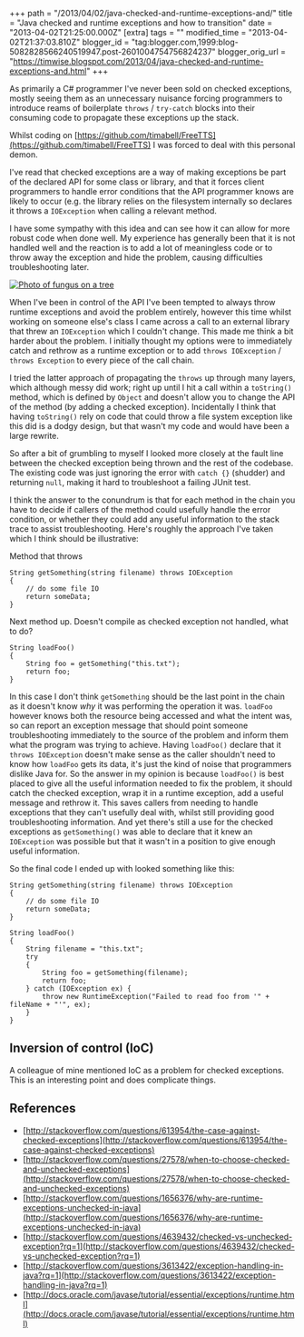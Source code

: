 +++
path = "/2013/04/02/java-checked-and-runtime-exceptions-and/"
title = "Java checked and runtime exceptions and how to transition"
date = "2013-04-02T21:25:00.000Z"
[extra]
tags = ""
modified_time = "2013-04-02T21:37:03.810Z"
blogger_id = "tag:blogger.com,1999:blog-5082828566240519947.post-2601004754756824237"
blogger_orig_url = "https://timwise.blogspot.com/2013/04/java-checked-and-runtime-exceptions-and.html"
+++

As primarily a C# programmer I've never been sold on checked exceptions, mostly seeing them as an unnecessary nuisance forcing programmers to introduce reams of boilerplate `throws` / `try-catch` blocks into their consuming code to propagate these exceptions up the stack.

Whilst coding on [https://github.com/timabell/FreeTTS](https://github.com/timabell/FreeTTS) I was forced to deal with this personal demon.

I've read that checked exceptions are a way of making exceptions be part of the declared API for some class or library, and that it forces client programmers to handle error conditions that the API programmer knows are likely to occur (e.g. the library relies on the filesystem internally so declares it throws a `IOException` when calling a relevant method.

I have some sympathy with this idea and can see how it can allow for more robust code when done well. My experience has generally been that it is not handled well and the reaction is to add a lot of meaningless code or to throw away the exception and hide the problem, causing difficulties troubleshooting later.

<div class="flickr-pic">
<a href="https://www.flickr.com/photos/tim_abell/8278346178"><img
src="https://live.staticflickr.com/8337/8278346178_3bcf551666.jpg" alt="Photo of fungus on a tree"></a>
</div>

When I've been in control of the API I've been tempted to always throw runtime exceptions and avoid the problem entirely, however this time whilst working on someone else's class I came across a call to an external library that threw an `IOException` which I couldn't change. This made me think a bit harder about the problem. I initially thought my options were to immediately catch and rethrow as a runtime exception or to add `throws IOException` / `throws Exception` to every piece of the call chain.

I tried the latter approach of propagating the `throws` up through many layers, which although messy did work; right up until I hit a call within a `toString()` method, which is defined by `Object` and doesn't allow you to change the API of the method (by adding a checked exception).
Incidentally I think that having `toString()` rely on code that could throw a file system exception like this did is a dodgy design, but that wasn't my code and would have been a large rewrite.

So after a bit of grumbling to myself I looked more closely at the fault line between the checked exception being thrown and the rest of the codebase.
The existing code was just ignoring the error with `catch {}` (shudder) and returning `null`, making it hard to troubleshoot a failing JUnit test.

I think the answer to the conundrum is that for each method in the chain you have to decide if callers of the method could usefully handle the error condition, or whether they could add any useful information to the stack trace to assist troubleshooting. Here's roughly the approach I've taken which I think should be illustrative:

Method that throws

    String getSomething(string filename) throws IOException
    {
        // do some file IO
        return someData;
    }

Next method up. Doesn't compile as checked exception not handled, what to do?

    String loadFoo()
    {
        String foo = getSomething("this.txt");
        return foo;
    }

In this case I don't think `getSomething` should be the last point in the chain as it doesn't know _why_ it was performing the operation it was. `loadFoo` however knows both the resource being accessed and what the intent was, so can report an exception message that should point someone troubleshooting immediately to the source of the problem and inform them what the program was trying to achieve. Having `loadFoo()` declare that it `throws IOException` doesn't make sense as the caller shouldn't need to know how `loadFoo` gets its data, it's just the kind of noise that programmers dislike Java for. So the answer in my opinion is because `loadFoo()` is best placed to give all the useful information needed to fix the problem, it should catch the checked exception, wrap it in a runtime exception, add a useful message and rethrow it. This saves callers from needing to handle exceptions that they can't usefully deal with, whilst still providing good troubleshooting information. And yet there's still a use for the checked exceptions as `getSomething()` was able to declare that it knew an `IOException` was possible but that it wasn't in a position to give enough useful information.

So the final code I ended up with looked something like this:

    String getSomething(string filename) throws IOException
    {
        // do some file IO
        return someData;
    }
    
    String loadFoo()
    {
        String filename = "this.txt";
        try
        {
            String foo = getSomething(filename);
            return foo;
        } catch (IOException ex) {
            throw new RuntimeException("Failed to read foo from '" + fileName + "'", ex);
        }
    }

## Inversion of control (IoC)

A colleague of mine mentioned IoC as a problem for checked exceptions. This is an interesting point and does complicate things.

## References

*   [http://stackoverflow.com/questions/613954/the-case-against-checked-exceptions](http://stackoverflow.com/questions/613954/the-case-against-checked-exceptions)
*   [http://stackoverflow.com/questions/27578/when-to-choose-checked-and-unchecked-exceptions](http://stackoverflow.com/questions/27578/when-to-choose-checked-and-unchecked-exceptions)
*   [http://stackoverflow.com/questions/1656376/why-are-runtime-exceptions-unchecked-in-java](http://stackoverflow.com/questions/1656376/why-are-runtime-exceptions-unchecked-in-java)
*   [http://stackoverflow.com/questions/4639432/checked-vs-unchecked-exception?rq=1](http://stackoverflow.com/questions/4639432/checked-vs-unchecked-exception?rq=1)
*   [http://stackoverflow.com/questions/3613422/exception-handling-in-java?rq=1](http://stackoverflow.com/questions/3613422/exception-handling-in-java?rq=1)
*   [http://docs.oracle.com/javase/tutorial/essential/exceptions/runtime.html](http://docs.oracle.com/javase/tutorial/essential/exceptions/runtime.html)
